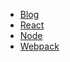 <!--
 * @Author: xiaotian
 * @Date: 2022-06-23 11:53:35
 * @LastEditors: xiaotian
 * @LastEditTime: 2022-06-27 16:42:56
 * @Description: 
-->
* [Blog](/blog/)
* [React](/react/)
* [Node](/node/)
* [Webpack](/webpack/)